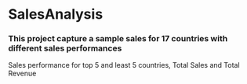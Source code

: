 # SalesAnalysis
### This project capture a sample sales for 17 countries with different sales performances
Sales performance for top  5 and least 5 countries, Total Sales and Total Revenue
